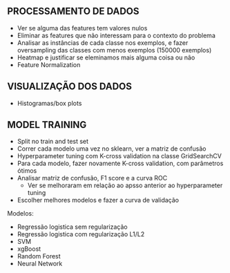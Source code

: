 ## PROCESSAMENTO DE DADOS

- Ver se alguma das features tem valores nulos
- Eliminar as features que não interessam para o contexto do problema
- Analisar as instâncias de cada classe nos exemplos, e fazer oversampling das classes com menos exemplos (150000 exemplos)
- Heatmap e justificar se eleminamos mais alguma coisa ou não
- Feature Normalization

## VISUALIZAÇÃO DOS DADOS

- Histogramas/box plots

## MODEL TRAINING

- Split no train and test set
- Correr cada modelo uma vez no sklearn, ver a matriz de confusão
- Hyperparameter tuning com K-cross validation na classe GridSearchCV
- Para cada modelo, fazer novamente K-cross validation, com parâmetros ótimos
- Analisar matriz de confusão, F1 score e a curva ROC
	- Ver se melhoraram em relação ao apsso anterior ao hyperparameter tuning
- Escolher melhores modelos e fazer a curva de validação


Modelos:
- Regressão logistica sem regularização
- Regressão logistica com regularização L1/L2
- SVM
- xgBoost
- Random Forest
- Neural Network
